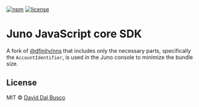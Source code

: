 [![npm][npm-badge]][npm-badge-url]
[![license][npm-license]][npm-license-url]

[npm-badge]: https://img.shields.io/npm/v/@junobuild/ledger
[npm-badge-url]: https://www.npmjs.com/package/@junobuild/ledger
[npm-license]: https://img.shields.io/npm/l/@junobuild/ledger
[npm-license-url]: https://github.com/deckgo/junobuild/blob/main/webcomponents/core/LICENSE

# Juno JavaScript core SDK

A fork of [@dfinity/nns](https://github.com/dfinity/ic-js/tree/main/packages/nns) that includes only the necessary parts, specifically the `AccountIdentifier`, is used in the Juno console to minimize the bundle size.

## License

MIT © [David Dal Busco](mailto:david.dalbusco@outlook.com)

[juno]: https://juno.build
